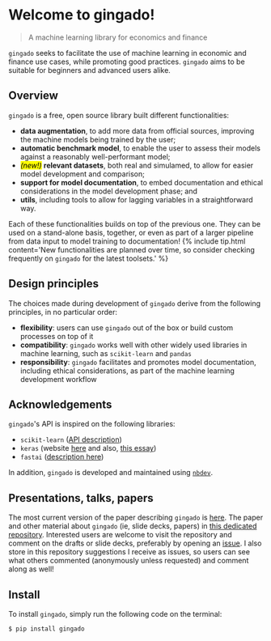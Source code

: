 # Welcome to gingado!
> A machine learning library for economics and finance


`gingado` seeks to facilitate the use of machine learning in economic and finance use cases, while promoting good practices. `gingado` aims to be suitable for beginners and advanced users alike.

## Overview

`gingado` is a free, open source library built different functionalities:
* **data augmentation**, to add more data from official sources, improving the machine models being trained by the user;
* **automatic benchmark model**, to enable the user to assess their models against a reasonably well-performant model; 
* <mark>*(new!)*</mark> **relevant datasets**, both real and simulamed, to allow for easier model development and comparison;
* **support for model documentation**, to embed documentation and ethical considerations in the model development phase; and
* **utils**, including tools to allow for lagging variables in a straightforward way.

Each of these functionalities builds on top of the previous one. They can be used on a stand-alone basis, together, or even as part of a larger pipeline from data input to model training to documentation!
{% include tip.html content='New functionalities are planned over time, so consider checking frequently on `gingado` for the latest toolsets.' %}

## Design principles

The choices made during development of `gingado` derive from the following principles, in no particular order:
* **flexibility**: users can use `gingado` out of the box or build custom processes on top of it
* **compatibility**: `gingado` works well with other widely used libraries in machine learning, such as `scikit-learn` and `pandas`
* **responsibility**: `gingado` facilitates and promotes model documentation, including ethical considerations, as part of the machine learning development workflow

## Acknowledgements

`gingado`'s API is inspired on the following libraries:
* `scikit-learn` ([API description](https://arxiv.org/abs/1309.0238))
* `keras` (website [here](https://keras.io/about/) and also, [this essay](https://medium.com/s/story/notes-to-myself-on-software-engineering-c890f16f4e4d))
* `fastai` ([description here](https://www.mdpi.com/2078-2489/11/2/108))

In addition, `gingado` is developed and maintained using [`nbdev`](https://nbdev.fast.ai).

## Presentations, talks, papers

The most current version of the paper describing `gingado` is [here](https://github.com/dkgaraujo/gingado_comms/blob/main/gingado.pdf). The paper and other material about `gingado` (ie, slide decks, papers) in [this dedicated repository](https://github.com/dkgaraujo/gingado_comms). Interested users are welcome to visit the repository and comment on the drafts or slide decks, preferably by opening an [issue](https://github.com/dkgaraujo/gingado_comms/issues). I also store in this repository suggestions I receive as issues, so users can see what others commented (anonymously unless requested) and comment along as well!

## Install

To install `gingado`, simply run the following code on the terminal:

`$ pip install gingado`
